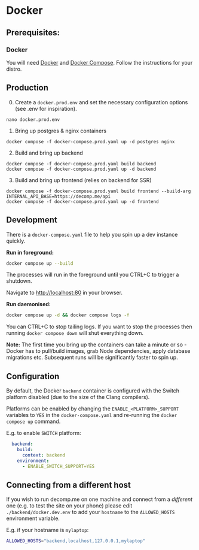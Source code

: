 # Docker

## Prerequisites:

### Docker

You will need [Docker](https://docs.docker.com/get-docker/) and [Docker Compose](https://docs.docker.com/compose/install/). Follow the instructions for your distro.


## Production

0. Create a `docker.prod.env` and set the necessary configuration options (see .env for inspiration).

```
nano docker.prod.env
```

1. Bring up postgres & nginx containers

```
docker compose -f docker-compose.prod.yaml up -d postgres nginx
```

2. Build and bring up backend

```
docker compose -f docker-compose.prod.yaml build backend
docker compose -f docker-compose.prod.yaml up -d backend
```

3. Build and bring up frontend (relies on backend for SSR)

```
docker compose -f docker-compose.prod.yaml build frontend --build-arg INTERNAL_API_BASE=https://decomp.me/api
docker compose -f docker-compose.prod.yaml up -d frontend
```


## Development

There is a `docker-compose.yaml` file to help you spin up a dev instance quickly.

**Run in foreground:**

```sh
docker compose up --build
```

The processes will run in the foreground until you CTRL+C to trigger a shutdown.

Navigate to [http://localhost:80](http://localhost:80) in your browser.


**Run daemonised:**

```sh
docker compose up -d && docker compose logs -f
```
You can CTRL+C to stop tailing logs. If you want to stop the processes then running `docker compose down` will shut everything down.

**Note:** The first time you bring up the containers can take a minute or so - Docker has to pull/build images, grab Node dependencies, apply database migrations etc. Subsequent runs will be significantly faster to spin up.


## Configuration

By default, the Docker `backend` container is configured with the Switch platform disabled (due to the size of the Clang compilers).

Platforms can be enabled by changing the `ENABLE_<PLATFORM>_SUPPORT` variables to `YES` in the `docker-compose.yaml` and re-running the `docker compose up` command.

E.g. to enable `SWITCH` platform:

```yaml
  backend:
    build:
      context: backend
    environment:
      - ENABLE_SWITCH_SUPPORT=YES
```


## Connecting from a different host

If you wish to run decomp.me on one machine and connect from a *different* one (e.g. to test the site on your phone) please edit `./backend/docker.dev.env` to add your `hostname` to the `ALLOWED_HOSTS` environment variable.

E.g. if your hostname is `mylaptop`:

```sh
ALLOWED_HOSTS="backend,localhost,127.0.0.1,mylaptop"
```
